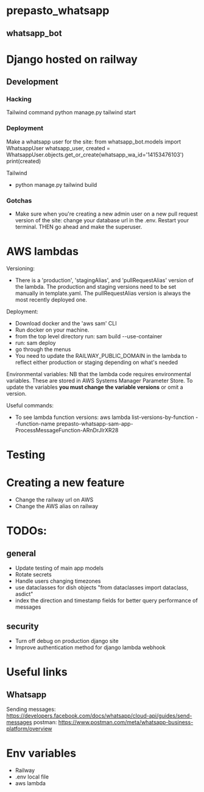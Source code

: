 # prepasto_whatsapp
## whatsapp_bot

# Django hosted on railway
## Development
### Hacking
Tailwind command
python manage.py tailwind start

### Deployment
Make a whatsapp user for the site:
from whatsapp_bot.models import WhatsappUser
whatsapp_user, created = WhatsappUser.objects.get_or_create(whatsapp_wa_id='14153476103')
print(created)

Tailwind
- python manage.py tailwind build
### Gotchas
- Make sure when you're creating a new admin user on a new pull request version of the site: change your database url in the .env. Restart your terminal. THEN go ahead and make the superuser.

# AWS lambdas
Versioning:
- There is a 'production', 'stagingAlias', and 'pullRequestAlias' version of the lambda. The production and staging versions need to be set manually in template.yaml. The pullRequestAlias version is always the most recently deployed one.

Deployment: 
- Download docker and the 'aws sam' CLI
- Run docker on your machine. 
- from the top level directory run: sam build --use-container
- run: sam deploy
- go through the menus
- You need to update the RAILWAY_PUBLIC_DOMAIN in the lambda to reflect either production or staging depending on what's needed

Environmental variables: NB that the lambda code requires environmental variables. These are stored in AWS Systems Manager Parameter Store. To update the variables **you must change the variable versions** or omit a version.

Useful commands:
- To see lambda function versions:
aws lambda list-versions-by-function --function-name prepasto-whatsapp-sam-app-ProcessMessageFunction-ARnDrJlrXR28

# Testing

# Creating a new feature
- Change the railway url on AWS
- Change the AWS alias on railway

# TODOs:
## general
- Update testing of main app models
- Rotate secrets
- Handle users changing timezones
- use dataclasses for dish objects "from dataclasses import dataclass, asdict"
- index the direction and timestamp fields for better query performance of messages

## security
- Turn off debug on production django site
- Improve authentication method for django lambda webhook

# Useful links
## Whatsapp
Sending messages: https://developers.facebook.com/docs/whatsapp/cloud-api/guides/send-messages
postman: https://www.postman.com/meta/whatsapp-business-platform/overview

# Env variables
- Railway
- .env local file
- aws lambda